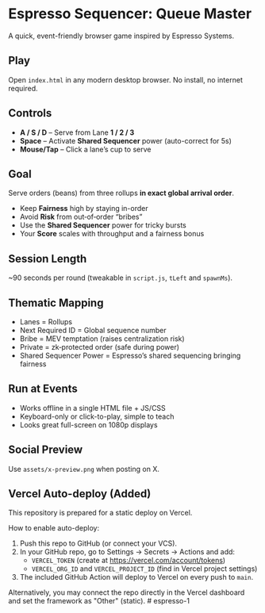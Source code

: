 # Espresso Sequencer: Queue Master

A quick, event-friendly browser game inspired by Espresso Systems.

## Play
Open `index.html` in any modern desktop browser. No install, no internet required.

## Controls
- **A / S / D** – Serve from Lane **1 / 2 / 3**
- **Space** – Activate **Shared Sequencer** power (auto-correct for 5s)
- **Mouse/Tap** – Click a lane’s cup to serve

## Goal
Serve orders (beans) from three rollups **in exact global arrival order**.
- Keep **Fairness** high by staying in-order
- Avoid **Risk** from out‑of‑order “bribes”
- Use the **Shared Sequencer** power for tricky bursts
- Your **Score** scales with throughput and a fairness bonus

## Session Length
~90 seconds per round (tweakable in `script.js`, `tLeft` and `spawnMs`).

## Thematic Mapping
- Lanes = Rollups
- Next Required ID = Global sequence number
- Bribe = MEV temptation (raises centralization risk)
- Private = zk‑protected order (safe during power)
- Shared Sequencer Power = Espresso’s shared sequencing bringing fairness

## Run at Events
- Works offline in a single HTML file + JS/CSS
- Keyboard-only or click-to-play, simple to teach
- Looks great full-screen on 1080p displays

## Social Preview
Use `assets/x-preview.png` when posting on X.



## Vercel Auto-deploy (Added)

This repository is prepared for a static deploy on Vercel.

How to enable auto-deploy:
1. Push this repo to GitHub (or connect your VCS).
2. In your GitHub repo, go to Settings → Secrets → Actions and add:
   - `VERCEL_TOKEN` (create at https://vercel.com/account/tokens)
   - `VERCEL_ORG_ID` and `VERCEL_PROJECT_ID` (find in Vercel project settings)
3. The included GitHub Action will deploy to Vercel on every push to `main`.

Alternatively, you may connect the repo directly in the Vercel dashboard and set the framework as "Other" (static).
#   e s p r e s s o - 1  
 